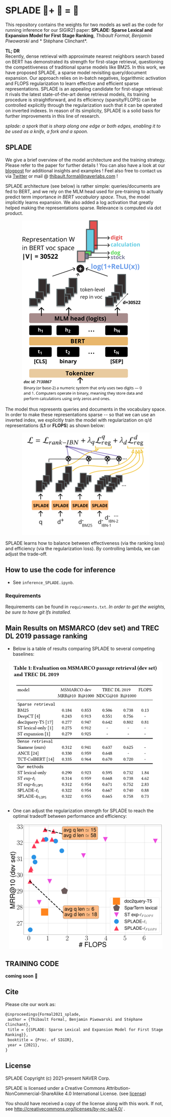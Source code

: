 # SPLADE :fork_and_knife:+ :spoon: = :mag_right:

This repository contains the weights for two models as well as the code for running inference for our SIGIR21 paper:
**SPLADE: Sparse Lexical and Expansion Model for First Stage Ranking**, *Thibault Formal*, *Benjamin Piwowarski* and *
Stéphane Clinchant*.

**TL; DR**  
Recently, dense retrieval with approximate nearest neighbors search based on BERT has demonstrated its strength for
first-stage retrieval, questioning the competitiveness of traditional sparse models like BM25. In this work, we have
proposed SPLADE, a sparse model revisiting query/document expansion. Our approach relies on in-batch negatives,
logarithmic activation and FLOPS regularization to learn effective and efficient sparse representations. SPLADE is an
appealing candidate for first-stage retrieval: it rivals the latest state-of-the-art dense retrieval models, its
training procedure is straightforward, and its efficiency (sparsity/FLOPS) can be controlled explicitly through the
regularization such that it can be operated on inverted indexes. In reason of its simplicity, SPLADE is a solid basis
for further improvements in this line of research.

*splade: a spork that is sharp along one edge or both edges, enabling it to be used as a knife, a fork and a spoon.*

## SPLADE

We give a brief overview of the model architecture and the training strategy. Please refer to the paper for further
details ! You can also have a look at
our [blogpost](https://europe.naverlabs.com/blog/splade-a-sparse-bi-encoder-bert-based-model-achieves-effective-and-efficient-first-stage-ranking/)
for additional insights and examples ! Feel also free to contact us via [Twitter](https://twitter.com/thibault_formal)
or mail @ thibault.formal@naverlabs.com !

SPLADE architecture (see below) is rather simple: queries/documents are fed to BERT, and we rely on the MLM head used
for pre-training to actually predict term importance *in BERT vocabulary space*. Thus, the model implicitly learns
expansion. We also added a log activation that greatly helped making the representations sparse. Relevance is computed
via dot product.

<p align="center">
<img src="figs/splade.png" alt="SPLADE architecture" width="400"/>
</p>

The model thus represents queries and documents in the vocabulary space. In order to make these representations sparse
-- so that we can use an inverted index, we explicitly train the model with regularization on q/d representations (**L1** or **FLOPS**) as shown below:

<p align="center">
<img src="figs/loss.png" alt="splade training" width="400"/>
</p>

SPLADE learns how to balance between effectiveness (via the ranking loss) and efficiency (via the regularization loss).
By controlling lambda, we can adjust the trade-off.

## How to use the code for inference

* See `inference_SPLADE.ipynb`.

### Requirements

Requirements can be found in `requirements.txt`. *In order to get the weights, be sure to have git lfs installed.*

## Main Results on MSMARCO (dev set) and TREC DL 2019 passage ranking

- Below is a table of results comparing SPLADE to several competing baselines:

<p align="center">
<img src="figs/tableres.png" alt="res" width="480"/> 
</p>

- One can adjust the regularization strength for SPLADE to reach the optimal tradeoff between performance and
  efficiency:

<p align="center">
<img src="figs/perf.png" alt="perf vs flops" width="480"/> 
</p>

## TRAINING CODE

**coming soon** :eyes:

## Cite

Please cite our work as:

```
@inproceedings{Formal2021_splade,
 author = {Thibault Formal, Benjamin Piwowarski and Stéphane Clinchant},
 title = {{SPLADE: Sparse Lexical and Expansion Model for First Stage Ranking}},
 booktitle = {Proc. of SIGIR},
 year = {2021},
}
```

## License

SPLADE 
Copyright (c) 2021-present NAVER Corp.

SPLADE is licensed under a
Creative Commons Attribution-NonCommercial-ShareAlike 4.0 International License.
(see [license](LICENSE.txt))

You should have received a copy of the license along with this
work. If not, see http://creativecommons.org/licenses/by-nc-sa/4.0/ .

